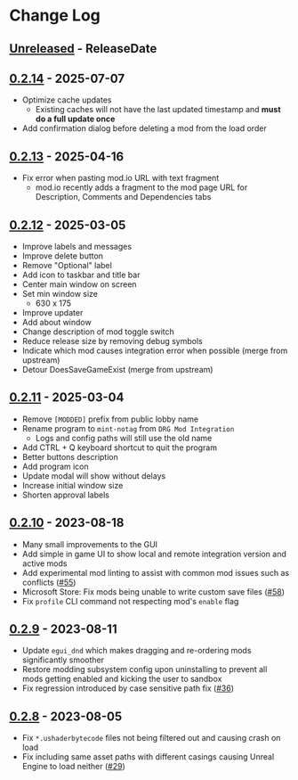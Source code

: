 # Change Log

<!-- next-header -->

## [Unreleased] - ReleaseDate

## [0.2.14] - 2025-07-07

- Optimize cache updates
  - Existing caches will not have the last updated timestamp and **must do a full update once**
- Add confirmation dialog before deleting a mod from the load order

## [0.2.13] - 2025-04-16

- Fix error when pasting mod.io URL with text fragment
  - mod.io recently adds a fragment to the mod page URL for Description, Comments and Dependencies tabs

## [0.2.12] - 2025-03-05

- Improve labels and messages
- Improve delete button
- Remove "Optional" label
- Add icon to taskbar and title bar
- Center main window on screen
- Set min window size
  - 630 x 175
- Improve updater
- Add about window
- Change description of mod toggle switch
- Reduce release size by removing debug symbols
- Indicate which mod causes integration error when possible (merge from upstream)
- Detour DoesSaveGameExist (merge from upstream)

## [0.2.11] - 2025-03-04

- Remove `[MODDED]` prefix from public lobby name
- Rename program to `mint-notag` from `DRG Mod Integration`
  - Logs and config paths will still use the old name
- Add CTRL + Q keyboard shortcut to quit the program
- Better buttons description
- Add program icon
- Update modal will show without delays
- Increase initial window size
- Shorten approval labels

## [0.2.10] - 2023-08-18

- Many small improvements to the GUI
- Add simple in game UI to show local and remote integration version and active mods
- Add experimental mod linting to assist with common mod issues such as conflicts ([#55](https://github.com/trumank/drg-mod-integration/pull/55))
- Microsoft Store: Fix mods being unable to write custom save files ([#58](https://github.com/trumank/drg-mod-integration/issues/58))
- Fix `profile` CLI command not respecting mod's `enable` flag

## [0.2.9] - 2023-08-11

- Update `egui_dnd` which makes dragging and re-ordering mods significantly smoother
- Restore modding subsystem config upon uninstalling to prevent all mods getting enabled and kicking the user to sandbox
- Fix regression introduced by case sensitive path fix ([#36](https://github.com/trumank/drg-mod-integration/issues/36))

## [0.2.8] - 2023-08-05

- Fix `*.ushaderbytecode` files not being filtered out and causing crash on load
- Fix including same asset paths with different casings causing Unreal Engine to load neither ([#29](https://github.com/trumank/drg-mod-integration/issues/29))

<!-- next-url -->
[Unreleased]: https://github.com/Strappazzon/drg-mint-notag/compare/v0.2.14...HEAD
[0.2.14]: https://github.com/Strappazzon/drg-mint-notag/compare/v0.2.13...v0.2.14
[0.2.13]: https://github.com/Strappazzon/drg-mint-notag/compare/v0.2.12...v0.2.13
[0.2.12]: https://github.com/Strappazzon/drg-mint-notag/compare/v0.2.11...v0.2.12
[0.2.11]: https://github.com/Strappazzon/drg-mint-notag/compare/832f7db...v0.2.11
[0.2.10]: https://github.com/trumank/drg-mod-integration/compare/v0.2.9...v0.2.10
[0.2.9]: https://github.com/trumank/drg-mod-integration/compare/v0.2.8...v0.2.9
[0.2.8]: https://github.com/trumank/drg-mod-integration/compare/v0.2.7...v0.2.8
